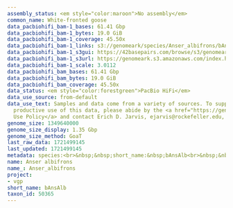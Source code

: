 ```yaml
---
assembly_status: <em style="color:maroon">No assembly</em>
common_name: White-fronted goose
data_pacbiohifi_bam-1_bases: 61.41 Gbp
data_pacbiohifi_bam-1_bytes: 19.0 GiB
data_pacbiohifi_bam-1_coverage: 45.50x
data_pacbiohifi_bam-1_links: s3://genomeark/species/Anser_albifrons/bAnsAlb1/genomic_data/pacbio_hifi/<br>
data_pacbiohifi_bam-1_s3gui: https://42basepairs.com/browse/s3/genomeark/species/Anser_albifrons/bAnsAlb1/genomic_data/pacbio_hifi/
data_pacbiohifi_bam-1_s3url: https://genomeark.s3.amazonaws.com/index.html?prefix=species/Anser_albifrons/bAnsAlb1/genomic_data/pacbio_hifi/
data_pacbiohifi_bam-1_scale: 3.0112
data_pacbiohifi_bam_bases: 61.41 Gbp
data_pacbiohifi_bam_bytes: 19.0 GiB
data_pacbiohifi_bam_coverage: 45.50x
data_status: <em style="color:forestgreen">PacBio HiFi</em>
data_use_source: from-default
data_use_text: Samples and data come from a variety of sources. To support fair and
  productive use of this data, please abide by the <a href="https://genome10k.soe.ucsc.edu/data-use-policies/">Data
  Use Policy</a> and contact Erich D. Jarvis, ejarvis@rockefeller.edu, with any questions.
genome_size: 1349640000
genome_size_display: 1.35 Gbp
genome_size_method: GoaT
last_raw_data: 1721499145
last_updated: 1721499145
metadata: species:<br>&nbsp;&nbsp;short_name:&nbsp;bAnsAlb<br>&nbsp;&nbsp;name:&nbsp;Anser&nbsp;albifrons<br>&nbsp;&nbsp;taxon_id:&nbsp;50365<br>&nbsp;&nbsp;common_name:&nbsp;White-fronted&nbsp;goose<br>&nbsp;&nbsp;order:<br>&nbsp;&nbsp;&nbsp;&nbsp;name:&nbsp;Anseriformes<br>&nbsp;&nbsp;family:<br>&nbsp;&nbsp;&nbsp;&nbsp;name:&nbsp;Anatidae<br>&nbsp;&nbsp;individuals:<br>&nbsp;&nbsp;&nbsp;&nbsp;-&nbsp;short_name:&nbsp;bAnsAlb1<br>&nbsp;&nbsp;&nbsp;&nbsp;&nbsp;&nbsp;biosample_id:&nbsp;SAMEA115433003<br>&nbsp;&nbsp;&nbsp;&nbsp;&nbsp;&nbsp;sex:&nbsp;male<br>&nbsp;&nbsp;genome_size:&nbsp;1349640000<br>&nbsp;&nbsp;genome_size_method:&nbsp;GoaT<br>&nbsp;&nbsp;project:&nbsp;[&nbsp;vgp&nbsp;]<br>
name: Anser albifrons
name_: Anser_albifrons
project:
- vgp
short_name: bAnsAlb
taxon_id: 50365
---
```

